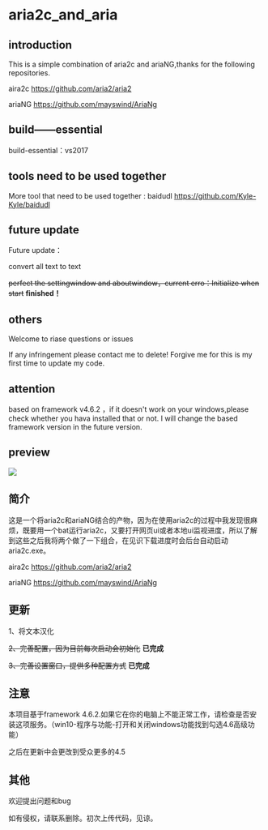 # aria2c_and_aria
## introduction
This is a simple combination of aria2c and ariaNG,thanks for the following repositories.

aira2c https://github.com/aria2/aria2

ariaNG https://github.com/mayswind/AriaNg
## build——essential
build-essential：vs2017
## tools need to be used together
More tool that need to be used together : baidudl https://github.com/Kyle-Kyle/baidudl
## future update
Future update：

convert all text to text

~~perfect the settingwindow and aboutwindow，current erro：Initialize when start~~  **finished！**
## others               
Welcome to riase questions or issues

If any infringement please contact me to delete! Forgive me for this is my first time to update my code.
## attention
based on framework v4.6.2 ，if it doesn't work on your windows,please check whether you hava installed that or not. I will change the based framework version in the future version.
## preview    
![](http://chuantu.biz/t6/356/1534125086x-1566688688.png)  
     
## 简介               
这是一个将aria2c和ariaNG结合的产物，因为在使用aria2c的过程中我发现很麻烦，既要用一个bat运行aria2c，又要打开网页ui或者本地ui监视进度，所以了解到这些之后我将两个做了一下组合，在见识下载进度时会后台自动启动aria2c.exe。

aira2c https://github.com/aria2/aria2

ariaNG https://github.com/mayswind/AriaNg
## 更新
1、将文本汉化

~~2、完善配置，因为目前每次启动会初始化~~ **已完成**

~~3、完善设置窗口，提供多种配置方式~~   **已完成**
## 注意
本项目基于framework 4.6.2.如果它在你的电脑上不能正常工作，请检查是否安装这项服务。（win10-程序与功能-打开和关闭windows功能找到勾选4.6高级功能）

之后在更新中会更改到受众更多的4.5
## 其他          
欢迎提出问题和bug

如有侵权，请联系删除。初次上传代码，见谅。
